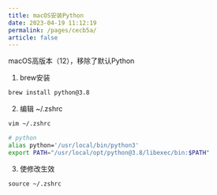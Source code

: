 ```yaml
---
title: macOS安装Python
date: 2023-04-19 11:12:19
permalink: /pages/cecb5a/
article: false
---
```


macOS高版本（12），移除了默认Python

1. brew安装
```bash
brew install python@3.8
```
2. 编辑 ~/.zshrc
```bash
vim ~/.zshrc

# python
alias python='/usr/local/bin/python3'
export PATH="/usr/local/opt/python@3.8/libexec/bin:$PATH"
```

3. 使修改生效
```
source ~/.zshrc
```

